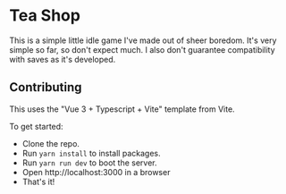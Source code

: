 # Tea Shop

This is a simple little idle game I've made out of sheer boredom. It's very simple so far, so don't expect much. I also don't guarantee compatibility with saves as it's developed.

## Contributing

This uses the "Vue 3 + Typescript + Vite" template from Vite.

To get started:

- Clone the repo.
- Run `yarn install` to install packages.
- Run `yarn run dev` to boot the server.
- Open http://localhost:3000 in a browser
- That's it!
